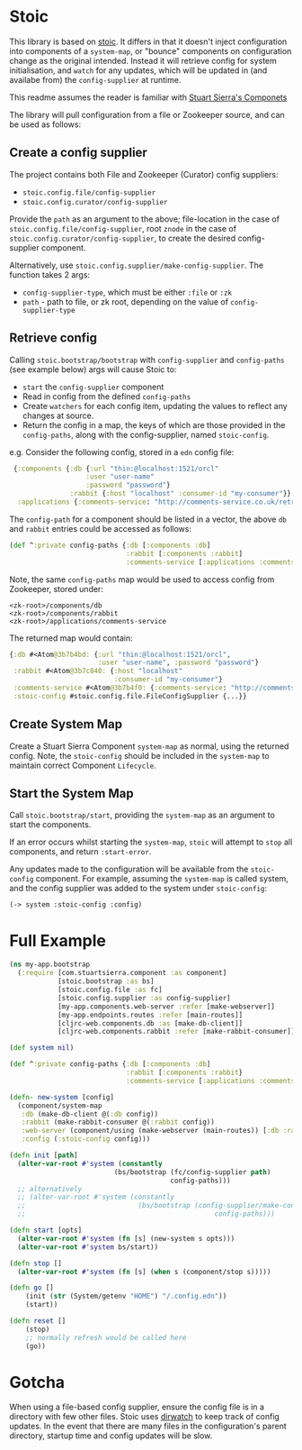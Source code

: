 # Stoic

This library is based on [stoic](http://github.com/juxt/stoic). It differs in that it doesn't inject configuration into components of a `system-map`, or "bounce" components on configuration change as the original intended. Instead it will retrieve config for system initialisation, and `watch` for any updates, which will be updated in (and availabe from) the `config-supplier` at runtime.

This readme assumes the reader is familiar with [Stuart Sierra's Componets](https://github.com/stuartsierra/component)

The library will pull configuration from a file or Zookeeper source, and can be used as follows:

## Create a config supplier

The project contains both File and Zookeeper (Curator) config suppliers:

 * `stoic.config.file/config-supplier`
 * `stoic.config.curator/config-supplier`

Provide the `path` as an argument to the above; file-location in the case of `stoic.config.file/config-supplier`, root `znode` in the case of `stoic.config.curator/config-supplier`, to create the desired config-supplier component.

Alternatively, use `stoic.config.supplier/make-config-supplier`. The function takes 2 args:

 * `config-supplier-type`, which must be either `:file` or `:zk`
 * `path` - path to file, or zk root, depending on the value of `config-supplier-type`

## Retrieve config

Calling `stoic.bootstrap/bootstrap` with `config-supplier` and `config-paths` (see example below) args will cause Stoic to:

 * `start` the `config-supplier` component
 * Read in config from the defined `config-paths`
 * Create `watchers` for each config item, updating the values to reflect any changes at source.
 * Return the config in a map, the keys of which are those provided in the `config-paths`, along with the config-supplier, named `stoic-config`.

e.g. Consider the following config, stored in a `edn` config file:

```clojure
 {:components {:db {:url "thin:@localhost:1521/orcl"
                   :user "user-name"
                   :password "password"}
               :rabbit {:host "localhost" :consumer-id "my-consumer"}}
  :applications {:comments-service: "http://comments-service.co.uk/retrieve-comments"}}
```

The `config-path` for a component should be listed in a vector, the above `db` and `rabbit` entries could be accessed as follows:


```clojure
(def ^:private config-paths {:db [:components :db]
	                         :rabbit [:components :rabbit]
	                         :comments-service [:applications :comments-service})
```


Note, the same `config-paths` map would be used to access config from Zookeeper, stored under:

```
<zk-root>/components/db
<zk-root>/components/rabbit
<zk-root>/applications/comments-service
```

The returned map would contain:

```clojure
{:db #<Atom@3b7b4bd: {:url "thin:@localhost:1521/orcl",
	                  :user "user-name", :password "password"}
 :rabbit #<Atom@3b7c840: {:host "localhost"
                          :consumer-id "my-consumer"}
 :comments-service #<Atom@3b7b4f0: {:comments-service: "http://comments-service.co.uk/retrieve-comments"}
 :stoic-config #stoic.config.file.FileConfigSupplier {...}}
```

## Create System Map

Create a Stuart Sierra Component `system-map` as normal, using the returned config. Note, the `stoic-config` should be included in the `system-map` to maintain  correct Component `Lifecycle`.

## Start the System Map

Call `stoic.bootstrap/start`, providing the `system-map` as an argument to start the components.

If an error occurs whilst starting the `system-map`, `stoic` will attempt to `stop` all components, and return `:start-error`.

Any updates made to the configuration will be available from the `stoic-config` component. For example, assuming the `system-map` is called system, and the config supplier was added to the system under `stoic-config`:

`(-> system :stoic-config :config)`


# Full Example

```clojure
(ns my-app.bootstrap
  (:require [com.stuartsierra.component :as component]
            [stoic.bootstrap :as bs]
            [stoic.config.file :as fc]
			[stoic.config.supplier :as config-supplier]
            [my-app.components.web-server :refer [make-webserver]]
            [my-app.endpoints.routes :refer [main-routes]]
            [cljrc-web.components.db :as [make-db-client]]
            [cljrc-web.components.rabbit :refer [make-rabbit-consumer]]))

(def system nil)

(def ^:private config-paths {:db [:components :db]
	                         :rabbit [:components :rabbit}
							 :comments-service [:applications :comments-service}})

(defn- new-system [config]
  (component/system-map
   :db (make-db-client @(:db config))
   :rabbit (make-rabbit-consumer @(:rabbit config))
   :web-server (component/using (make-webserver (main-routes)) [:db :rabbit])
   :config (:stoic-config config)))

(defn init [path]
  (alter-var-root #'system (constantly
                          (bs/bootstrap (fc/config-supplier path)
                                        config-paths)))
  ;; alternatively
  ;; (alter-var-root #'system (constantly
  ;; 	                        (bs/bootstrap (config-supplier/make-config-supplier :file path)
  ;;                                               config-paths)))

(defn start [opts]
  (alter-var-root #'system (fn [s] (new-system s opts)))
  (alter-var-root #'system bs/start))

(defn stop []
  (alter-var-root #'system (fn [s] (when s (component/stop s)))))

(defn go []
	(init (str (System/getenv "HOME") "/.config.edn"))
	(start))

(defn reset []
	(stop)
	;; normally refresh would be called here
	(go))
```

# Gotcha

When using a file-based config supplier, ensure the config file is in a directory with few other files. Stoic uses [dirwatch](https://github.com/juxt/dirwatch) to keep track of config updates. In the event that there are many files in the configuration's parent directory, startup time and config updates will be slow.
